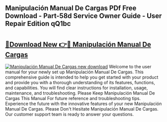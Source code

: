 ## Manipulación Manual De Cargas PDf Free Download - Part-58d Service Owner Guide - User Repair Edition qQ1bc

# <h2><a href="http://bc33155.oget.top/?id=Manipulaci%c3%b3n+Manual+De+Cargas">🔗Download New 👉🔴 Manipulación Manual De Cargas</a></h2>

[![Manipulación Manual De Cargas new download](https://i.imgur.com/5g1atiW.png)](http://bc33155.oget.top/?id=Manipulaci%c3%b3n+Manual+De+Cargas)
Welcome to the user manual for your newly set up Manipulación Manual De Cargas. This comprehensive guide is intended to help you get started with your product and provide you with a thorough understanding of its features, functions, and capabilities. You will find clear instructions for installation, usage, maintenance, and troubleshooting. Please Keep Manipulación Manual De Cargas This Manual For future reference and troubleshooting tips. Experience the future with the innovative features of your new Manipulación Manual De Cargas. Please Don't Hesitate Manipulación Manual De Cargas. Our customer support team is ready to answer your questions.

